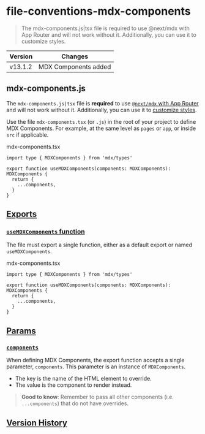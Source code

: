 # file-conventions-mdx-components

> The mdx-components.js|tsx file is required to use @next/mdx with App Router and will not work without it. Additionally, you can use it to customize styles.

| Version | Changes              |
| ------- | -------------------- |
| v13.1.2 | MDX Components added |

## mdx-components.js

The `mdx-components.js|tsx` file is **required** to use [`@next/mdx` with App Router](/docs/app/guides/mdx) and will not work without it. Additionally, you can use it to [customize styles](about:/docs/app/guides/mdx#using-custom-styles-and-components).

Use the file `mdx-components.tsx` (or `.js`) in the root of your project to define MDX Components. For example, at the same level as `pages` or `app`, or inside `src` if applicable.

mdx-components.tsx

    import type { MDXComponents } from 'mdx/types'
     
    export function useMDXComponents(components: MDXComponents): MDXComponents {
      return {
        ...components,
      }
    }

## [Exports](#exports)

### [`useMDXComponents` function](#usemdxcomponents-function)

The file must export a single function, either as a default export or named `useMDXComponents`.

mdx-components.tsx

    import type { MDXComponents } from 'mdx/types'
     
    export function useMDXComponents(components: MDXComponents): MDXComponents {
      return {
        ...components,
      }
    }

## [Params](#params)

### [`components`](#components)

When defining MDX Components, the export function accepts a single parameter, `components`. This parameter is an instance of `MDXComponents`.

*   The key is the name of the HTML element to override.
*   The value is the component to render instead.

> **Good to know**: Remember to pass all other components (i.e. `...components`) that do not have overrides.

## [Version History](#version-history)
